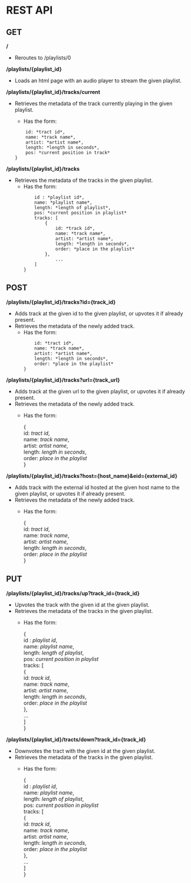 REST API
========

GET
---

**/**  
- Reroutes to /playlists/0

**/playlists/{playlist_id}**  
- Loads an html page with an audio player to stream the given playlist.

**/playlists/{playlist_id}/tracks/current**  
- Retrieves the metadata of the track currently playing in the given playlist.  
    - Has the form:

    ```{
        id: *tract id*,
        name: *track name*,
        artist: *artist name*,
        length: *length in seconds*,
        pos: *current position in track*
    }
    ```

**/playlists/{playlist_id}/tracks**  
- Retrieves the metadata of the tracks in the given playlist.  
    - Has the form:  
        ```{  
            id : *playlist id*,  
            name: *playlist name*,  
            length: *length of playlist*,  
            pos: *current position in playlist*  
            tracks: [  
                {  
                    id: *track id*,  
                    name: *track name*,  
                    artist: *artist name*,  
                    length: *length in seconds*,  
                    order: *place in the playlist*  
                },  
                    ...  
            ]  
        }  
        ```

POST
----

**/playlists/{playlist_id}/tracks?id={track_id}**  
- Adds track at the given id to the given playlist, or upvotes it if already present.  
- Retrieves the metadata of the newly added track.  
    - Has the form:
        ```{
            id: *tract id*,
            name: *track name*,
            artist: *artist name*,
            length: *length in seconds*,
            order: *place in the playlist*
        }
        ```
    
**/playlists/{playlist_id}/tracks?url={track_url}**  
- Adds track at the given url to the given playlist, or upvotes it if already present.  
- Retrieves the metadata of the newly added track.  
    - Has the form:  
    
        {  
            id: *tract id*,  
            name: *track name*,  
            artist: *artist name*,  
            length: *length in seconds*,  
            order: *place in the playlist*  
        }  

**/playlists/{playlist_id}/tracks?host={host_name}&eid={external_id}**  
- Adds track with the external id hosted at the given host name to the given playlist, or upvotes it if already present.  
- Retrieves the metadata of the newly added track.  
    - Has the form:  
    
        {  
            id: *tract id*,  
            name: *track name*,  
            artist: *artist name*,  
            length: *length in seconds*,  
            order: *place in the playlist*  
        } 

PUT
---

**/playlists/{playlist_id}/tracks/up?track_id={track_id}**  
- Upvotes the track with the given id at the given playlist.  
- Retrieves the metadata of the tracks in the given playlist.  
    - Has the form:  
    
        {  
            id : *playlist id*,  
            name: *playlist name*,  
            length: *length of playlist*,  
            pos: *current position in playlist*  
            tracks: [  
                {  
                    id: *track id*,  
                    name: *track name*,  
                    artist: *artist name*,  
                    length: *length in seconds*,  
                    order: *place in the playlist*  
                },  
                    ...  
            ]  
        }  
    
**/playlists/{playlist_id}/tracts/down?track_id={track_id}**  
- Downvotes the tract with the given id at the given playlist.  
- Retrieves the metadata of the tracks in the given playlist.  
    - Has the form:  
    
        {  
            id : *playlist id*,  
            name: *playlist name*,  
            length: *length of playlist*,  
            pos: *current position in playlist*  
            tracks: [  
                {  
                    id: *track id*,  
                    name: *track name*,  
                    artist: *artist name*,  
                    length: *length in seconds*,  
                    order: *place in the playlist*  
                },  
                    ...  
            ]  
        }  